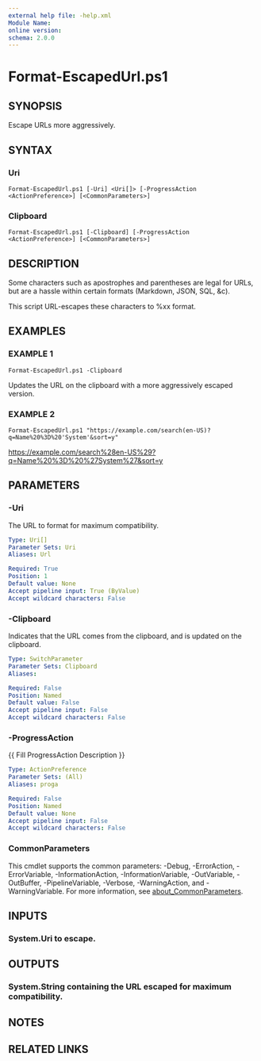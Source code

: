 ```yaml
---
external help file: -help.xml
Module Name:
online version:
schema: 2.0.0
---
```


# Format-EscapedUrl.ps1

## SYNOPSIS
Escape URLs more aggressively.

## SYNTAX

### Uri
```
Format-EscapedUrl.ps1 [-Uri] <Uri[]> [-ProgressAction <ActionPreference>] [<CommonParameters>]
```

### Clipboard
```
Format-EscapedUrl.ps1 [-Clipboard] [-ProgressAction <ActionPreference>] [<CommonParameters>]
```

## DESCRIPTION
Some characters such as apostrophes and parentheses are legal for URLs,
but are a hassle within certain formats (Markdown, JSON, SQL, &c).

This script URL-escapes these characters to %xx format.

## EXAMPLES

### EXAMPLE 1
```
Format-EscapedUrl.ps1 -Clipboard
```

Updates the URL on the clipboard with a more aggressively escaped version.

### EXAMPLE 2
```
Format-EscapedUrl.ps1 "https://example.com/search(en-US)?q=Name%20%3D%20'System'&sort=y"
```

https://example.com/search%28en-US%29?q=Name%20%3D%20%27System%27&sort=y

## PARAMETERS

### -Uri
The URL to format for maximum compatibility.

```yaml
Type: Uri[]
Parameter Sets: Uri
Aliases: Url

Required: True
Position: 1
Default value: None
Accept pipeline input: True (ByValue)
Accept wildcard characters: False
```

### -Clipboard
Indicates that the URL comes from the clipboard, and is updated on the clipboard.

```yaml
Type: SwitchParameter
Parameter Sets: Clipboard
Aliases:

Required: False
Position: Named
Default value: False
Accept pipeline input: False
Accept wildcard characters: False
```

### -ProgressAction
{{ Fill ProgressAction Description }}

```yaml
Type: ActionPreference
Parameter Sets: (All)
Aliases: proga

Required: False
Position: Named
Default value: None
Accept pipeline input: False
Accept wildcard characters: False
```

### CommonParameters
This cmdlet supports the common parameters: -Debug, -ErrorAction, -ErrorVariable, -InformationAction, -InformationVariable, -OutVariable, -OutBuffer, -PipelineVariable, -Verbose, -WarningAction, and -WarningVariable. For more information, see [about_CommonParameters](http://go.microsoft.com/fwlink/?LinkID=113216).

## INPUTS

### System.Uri to escape.
## OUTPUTS

### System.String containing the URL escaped for maximum compatibility.
## NOTES

## RELATED LINKS
